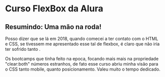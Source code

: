 # Curso FlexBox da Alura
## Resumindo: Uma mão na roda!
Posso dizer que se lá em 2018, quando comecei a ter contato com o HTML e CSS, se tivessem me apresentado esse tal de flexbox, é claro que não iria ter sofrido tanto .

Os bootcamps que tinha feito na epoca, focando mais mais na propriedade "clear:both" números estranhos, de fato esse curso abriu minha visão para o CSS tanto mobile, quanto posicionamento. Valeu muito o tempo dedicado.

